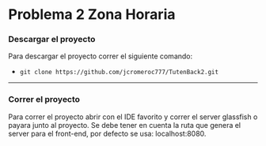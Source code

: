 # Problema 2 Zona Horaria

### Descargar el proyecto

Para descargar el proyecto correr el siguiente comando:

* ```git clone https://github.com/jcromeroc777/TutenBack2.git```

---

### Correr el proyecto

Para correr el proyecto abrir con el IDE favorito y correr el server glassfish o payara junto al proyecto.
Se debe tener en cuenta la ruta que genera el server para el front-end, por defecto se usa: localhost:8080.